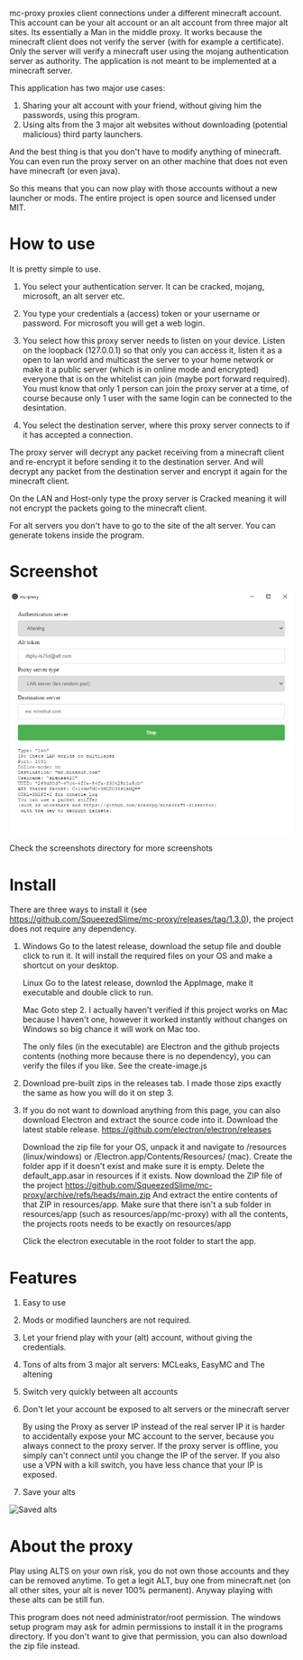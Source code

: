 mc-proxy proxies client connections under a different minecraft account. This account can be your alt account or an alt account from three major alt sites.
Its essentially a Man in the middle proxy. It works because the minecraft client does not verify the server (with for example a certificate). Only the server will verify a minecraft user using the mojang authentication server as authority.
The application is not meant to be implemented at a minecraft server.

This application has two major use cases:
1. Sharing your alt account with your friend, without giving him the passwords, using this program.
2. Using alts from the 3 major alt websites without downloading (potential malicious) third party launchers. 

And the best thing is that you don't have to modify anything of minecraft. You can even run the proxy server on an other machine that does not even have minecraft (or even java).

So this means that you can now play with those accounts without a new launcher or mods. The entire project is open source and licensed under MIT.

# How to use
It is pretty simple to use.

1. You select your authentication server. It can be cracked, mojang, microsoft, an alt server etc.

2. You type your credentials a (access) token or your username or password. For microsoft you will get a web login.

3. You select how this proxy server needs to listen on your device. Listen on the loopback (127.0.0.1) so that only you can access it, listen it as a open to lan world and multicast the server to your home network or make it a public server (which is in online mode and encrypted) everyone that is on the whitelist can join (maybe port forward required).  You must know that only 1 person can join the proxy server at a time, of course because only 1 user with the same login can be connected to the desintation.

4. You select the destination server, where this proxy server connects to if it has accepted a connection.

The proxy server will decrypt any packet receiving from a minecraft client and re-encrypt it before sending it to the destination server.
And will decrypt any packet from the destination server and encrypt it again for the minecraft client.

On the LAN and Host-only type the proxy server is Cracked meaning it will not encrypt the packets going to the minecraft client.

For alt servers you don't have to go to the site of the alt server. You can generate tokens inside the program. 

# Screenshot

![Altening on this proxy](screenshots/mc-proxy-altening.PNG?raw=true "MC altening on mc proxy")

Check the screenshots directory for more screenshots

# Install

There are three ways to install it (see https://github.com/SqueezedSlime/mc-proxy/releases/tag/1.3.0), the project does not require any dependency.

1. Windows
   Go to the latest release, download the setup file and double click to run it. It will install the required files on your OS and make a shortcut on your desktop.

   Linux
   Go to the latest release, downlod the AppImage, make it executable and double click to run.

   Mac
   Goto step 2. I actually haven't verified if this project works on Mac because I haven't one, however it worked instantly without changes on Windows so big chance it will work on Mac too.

   
   The only files (in the executable) are Electron and the github projects contents (nothing more because there is no dependency), you can verify the files if you like. See the create-image.js
2. Download pre-built zips in the releases tab. I made those zips exactly the same as how you will do it on step 3. 
3. 
    If you do not want to download anything from this page, you can also download Electron and extract the source code into it.
    Download the latest stable release.
    https://github.com/electron/electron/releases

    Download the zip file for your OS, unpack it and navigate to /resources (linux/windows) or /Electron.app/Contents/Resources/ (mac). Create the folder app if it doesn't exist and make sure it is empty.
    Delete the default_app.asar in resources if it exists. Now download the ZIP file of the project https://github.com/SqueezedSlime/mc-proxy/archive/refs/heads/main.zip
    And extract the entire contents of that ZIP in resources/app. Make sure that there isn't a sub folder in resources/app (such as resources/app/mc-proxy) with all the contents, the projects roots needs to be exactly on resources/app

    Click the electron executable in the root folder to start the app.

# Features

1. Easy to use

2. Mods or modified launchers are not required.

3. Let your friend play with your (alt) account, without giving the credentials.

4. Tons of alts from 3 major alt servers: MCLeaks, EasyMC and The altening

5. Switch very quickly between alt accounts

6. Don't let your account be exposed to alt servers or the minecraft server
   
   By using the Proxy as server IP instead of the real server IP it is harder to accidentally expose your MC account to the server, because you always connect to the proxy server. If the proxy server is offline, you simply can't connect until you change the IP of the server. If you also use a VPN with a kill switch, you have less chance that your IP is exposed.

7. Save your alts

![Saved alts](screenshots/saving-alts.png.PNG?raw=true "Saved alts on the proxy")

# About the proxy

Play using ALTS on your own risk, you do not own those accounts and they can be removed anytime. To get a legit ALT, buy one from minecraft.net (on all other sites, your alt is never 100% permanent). Anyway playing with these alts can be still fun.

This program does not need administrator/root permission. The windows setup program may ask for admin permissions to install it in the programs directory. If you don't want to give that permission, you can also download the zip file instead.

